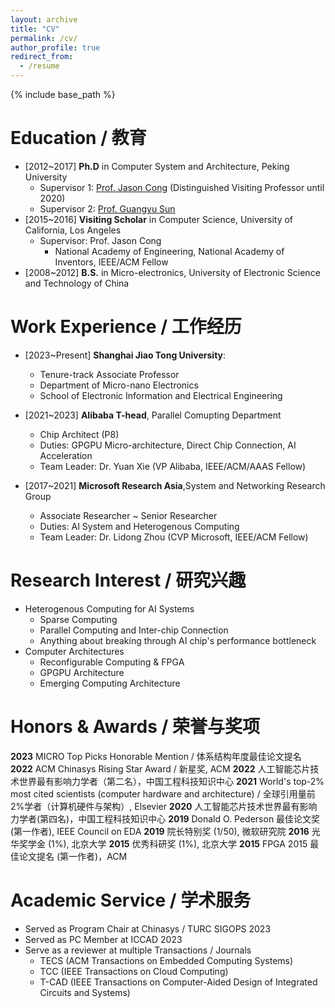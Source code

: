 ```yaml
---
layout: archive
title: "CV"
permalink: /cv/
author_profile: true
redirect_from:
  - /resume
---
```


{% include base_path %}

Education / 教育
======
* [2012~2017] **Ph.D** in Computer System and Architecture, Peking University
  * Supervisor 1: [Prof. Jason Cong](https://vast.cs.ucla.edu/people/faculty/jason-cong) (Distinguished Visiting Professor until 2020)
  * Supervisor 2: [Prof. Guangyu Sun](https://ic.pku.edu.cn/szdw/zzjs/sjzdhyjsxtx1/sgy/index.htm)
* [2015~2016] **Visiting Scholar** in Computer Science, University of California, Los Angeles
  * Supervisor: Prof. Jason Cong
    * National Academy of Engineering, National Academy of Inventors, IEEE/ACM Fellow
* [2008~2012] **B.S.** in Micro-electronics, University of Electronic Science and Technology of China

Work Experience / 工作经历
======
* [2023~Present] **Shanghai Jiao Tong University**:
  * Tenure-track Associate Professor
  * Department of Micro-nano Electronics
  * School of Electronic Information and Electrical Engineering

* [2021~2023] **Alibaba T-head**, Parallel Comupting Department
  * Chip Architect (P8)
  * Duties: GPGPU Micro-architecture, Direct Chip Connection, AI Acceleration
  * Team Leader: Dr. Yuan Xie (VP Alibaba, IEEE/ACM/AAAS Fellow)

* [2017~2021] **Microsoft Research Asia**,System and Networking Research Group
  * Associate Researcher ~ Senior Researcher
  * Duties: AI System and Heterogenous Computing
  * Team Leader: Dr. Lidong Zhou (CVP Microsoft, IEEE/ACM Fellow)
  
Research Interest / 研究兴趣
======
* Heterogenous Computing for AI Systems
  * Sparse Computing
  * Parallel Computing and Inter-chip Connection
  * Anything about breaking through AI chip's performance bottleneck
* Computer Architectures
  * Reconfigurable Computing & FPGA
  * GPGPU Architecture
  * Emerging Computing Architecture

<!-- 
Publications
======
  <ul>{% for post in site.publications %}
    {% include archive-single-cv.html %}
  {% endfor %}</ul>
  
Talks
======
  <ul>{% for post in site.talks %}
    {% include archive-single-talk-cv.html %}
  {% endfor %}</ul>
  
Teaching
======
  <ul>{% for post in site.teaching %}
    {% include archive-single-cv.html %}
  {% endfor %}</ul>

-->

Honors & Awards / 荣誉与奖项
======
**2023** MICRO Top Picks Honorable Mention / 体系结构年度最佳论文提名 
**2022** ACM Chinasys Rising Star Award / 新星奖, ACM 
**2022** 人工智能芯片技术世界最有影响力学者（第二名），中国工程科技知识中心 
**2021** World's top-2\% most cited scientists (computer hardware and architecture) / 全球引用量前2%学者（计算机硬件与架构）, Elsevier 
**2020** 人工智能芯片技术世界最有影响力学者(第四名)，中国工程科技知识中心 
**2019** Donald O. Pederson 最佳论文奖 (第一作者), IEEE Council on EDA 
**2019** 院长特别奖 (1/50), 微软研究院 
**2016** 光华奖学金 (1\%), 北京大学 
**2015** 优秀科研奖 (1\%), 北京大学 
**2015** FPGA 2015 最佳论文提名 (第一作者)，ACM 

Academic Service / 学术服务
======
* Served as Program Chair at Chinasys / TURC SIGOPS 2023
* Served as PC Member at ICCAD 2023
* Serve as a reviewer at multiple Transactions / Journals
  * TECS (ACM Transactions on Embedded Computing Systems) 
  * TCC (IEEE Transactions on Cloud Computing)
  * T-CAD (IEEE Transactions on Computer-Aided Design of Integrated Circuits and Systems)


